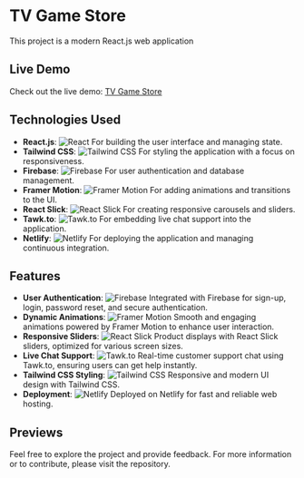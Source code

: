 # TV Game Store

This project is a modern React.js web application

## Live Demo
Check out the live demo: [TV Game Store](https://tvgamestore.netlify.app/home)

## Technologies Used

- **React.js**: ![React](https://img.shields.io/badge/React-61DAFB?style=flat&logo=react&logoColor=black) For building the user interface and managing state.  
- **Tailwind CSS**: ![Tailwind CSS](https://img.shields.io/badge/Tailwind%20CSS-38B2AC?style=flat&logo=tailwind-css&logoColor=white) For styling the application with a focus on responsiveness.  
- **Firebase**: ![Firebase](https://img.shields.io/badge/Firebase-FFCA28?style=flat&logo=firebase&logoColor=white) For user authentication and database management.  
- **Framer Motion**: ![Framer Motion](https://img.shields.io/badge/Framer%20Motion-5959F7?style=flat&logo=framer&logoColor=white) For adding animations and transitions to the UI.  
- **React Slick**: ![React Slick](https://img.shields.io/badge/React%20Slick-000000?style=flat&logo=react&logoColor=white) For creating responsive carousels and sliders.  
- **Tawk.to**: ![Tawk.to](https://img.shields.io/badge/Tawk.to-6C6C6C?style=flat&logo=tawkto&logoColor=white) For embedding live chat support into the application.  
- **Netlify**: ![Netlify](https://img.shields.io/badge/Netlify-00C7B7?style=flat&logo=netlify&logoColor=white) For deploying the application and managing continuous integration.

## Features

- **User Authentication**: ![Firebase](https://img.shields.io/badge/Firebase-FFCA28?style=flat&logo=firebase&logoColor=white) Integrated with Firebase for sign-up, login, password reset, and secure authentication.  
- **Dynamic Animations**: ![Framer Motion](https://img.shields.io/badge/Framer%20Motion-5959F7?style=flat&logo=framer&logoColor=white) Smooth and engaging animations powered by Framer Motion to enhance user interaction.  
- **Responsive Sliders**: ![React Slick](https://img.shields.io/badge/React%20Slick-000000?style=flat&logo=react&logoColor=white) Product displays with React Slick sliders, optimized for various screen sizes.  
- **Live Chat Support**: ![Tawk.to](https://img.shields.io/badge/Tawk.to-6C6C6C?style=flat&logo=tawkto&logoColor=white) Real-time customer support chat using Tawk.to, ensuring users can get help instantly.  
- **Tailwind CSS Styling**: ![Tailwind CSS](https://img.shields.io/badge/Tailwind%20CSS-38B2AC?style=flat&logo=tailwind-css&logoColor=white) Responsive and modern UI design with Tailwind CSS.  
- **Deployment**: ![Netlify](https://img.shields.io/badge/Netlify-00C7B7?style=flat&logo=netlify&logoColor=white) Deployed on Netlify for fast and reliable web hosting.

## Previews


Feel free to explore the project and provide feedback. For more information or to contribute, please visit the repository.

